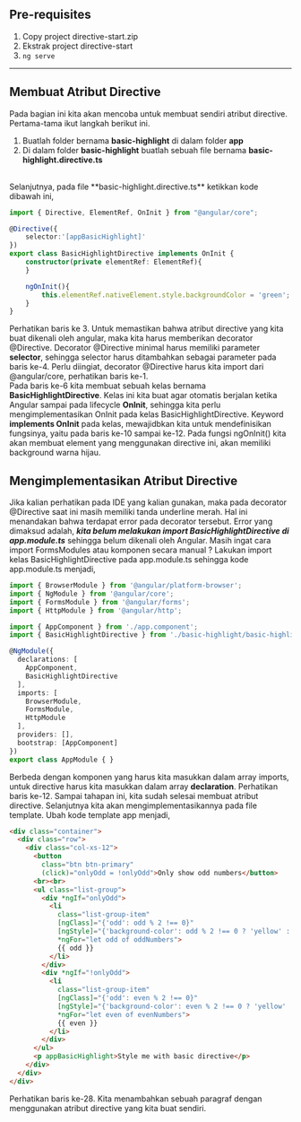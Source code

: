## Pre-requisites
1. Copy project directive-start.zip
1. Ekstrak project directive-start
1. `ng serve`

***
## Membuat Atribut Directive
Pada bagian ini kita akan mencoba untuk membuat sendiri atribut directive. Pertama-tama ikut langkah berikut ini.
1. Buatlah folder bernama **basic-highlight** di dalam folder **app**
1. Di dalam folder **basic-highlight** buatlah sebuah file bernama **basic-highlight.directive.ts**
<br/>
Selanjutnya, pada file **basic-highlight.directive.ts** ketikkan kode dibawah ini,

```typescript
import { Directive, ElementRef, OnInit } from "@angular/core";

@Directive({
    selector:'[appBasicHighlight]'
})
export class BasicHighlightDirective implements OnInit {
    constructor(private elementRef: ElementRef){
    }

    ngOnInit(){
        this.elementRef.nativeElement.style.backgroundColor = 'green';
    }
}
```
Perhatikan baris ke 3. Untuk memastikan bahwa atribut directive yang kita buat dikenali oleh angular, maka kita harus memberikan decorator @Directive. Decorator @Directive minimal harus memiliki parameter **selector**, sehingga selector harus ditambahkan sebagai parameter pada baris ke-4. Perlu diingiat, decorator @Directive harus kita import dari @angular/core, perhatikan baris ke-1.
<br/>
Pada baris ke-6 kita membuat sebuah kelas bernama **BasicHighlightDirective**. Kelas ini kita buat agar otomatis berjalan ketika Angular sampai pada lifecycle **OnInit**, sehingga kita perlu mengimplementasikan OnInit pada kelas BasicHighlightDirective. Keyword **implements OnInit** pada kelas, mewajidbkan kita untuk mendefinisikan fungsinya, yaitu pada baris ke-10 sampai ke-12. Pada fungsi ngOnInit() kita akan membuat element yang menggunakan directive ini, akan memiliki background warna hijau.

## Mengimplementasikan Atribut Directive
Jika kalian perhatikan pada IDE yang kalian gunakan, maka pada decorator @Directive saat ini masih memiliki tanda underline merah. Hal ini menandakan bahwa terdapat error pada decorator tersebut. Error yang dimaksud adalah, _**kita belum melakukan import BasicHighlightDirective di app.module.ts**_ sehingga belum dikenali oleh Angular. Masih ingat cara import FormsModules atau komponen secara manual ? Lakukan import kelas BasicHighlightDirective pada app.module.ts sehingga kode app.module.ts menjadi,
```typescript
import { BrowserModule } from '@angular/platform-browser';
import { NgModule } from '@angular/core';
import { FormsModule } from '@angular/forms';
import { HttpModule } from '@angular/http';

import { AppComponent } from './app.component';
import { BasicHighlightDirective } from './basic-highlight/basic-highlight.directive';

@NgModule({
  declarations: [
    AppComponent,
    BasicHighlightDirective
  ],
  imports: [
    BrowserModule,
    FormsModule,
    HttpModule
  ],
  providers: [],
  bootstrap: [AppComponent]
})
export class AppModule { }
```
Berbeda dengan komponen yang harus kita masukkan dalam array imports, untuk directive harus kita masukkan dalam array **declaration**. Perhatikan baris ke-12. Sampai tahapan ini, kita sudah selesai membuat atribut directive. Selanjutnya kita akan mengimplementasikannya pada file template. Ubah kode template app menjadi,
```html
<div class="container">
  <div class="row">
    <div class="col-xs-12">
      <button
        class="btn btn-primary"
        (click)="onlyOdd = !onlyOdd">Only show odd numbers</button>
      <br><br>
      <ul class="list-group">
        <div *ngIf="onlyOdd">
          <li
            class="list-group-item"
            [ngClass]="{'odd': odd % 2 !== 0}"
            [ngStyle]="{'background-color': odd % 2 !== 0 ? 'yellow' : 'transparent'}"
            *ngFor="let odd of oddNumbers">
            {{ odd }}
          </li>
        </div>
        <div *ngIf="!onlyOdd">
          <li
            class="list-group-item"
            [ngClass]="{'odd': even % 2 !== 0}"
            [ngStyle]="{'background-color': even % 2 !== 0 ? 'yellow' : 'transparent'}"
            *ngFor="let even of evenNumbers">
            {{ even }}
          </li>
        </div>
      </ul>
      <p appBasicHighlight>Style me with basic directive</p>
    </div>
  </div>
</div>
```
Perhatikan baris ke-28. Kita menambahkan sebuah paragraf dengan menggunakan atribut directive yang kita buat sendiri.